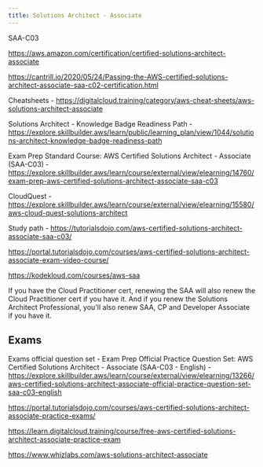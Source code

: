 ```yaml
---
title: Solutions Architect - Associate
---
```


SAA-C03

https://aws.amazon.com/certification/certified-solutions-architect-associate

https://cantrill.io/2020/05/24/Passing-the-AWS-certified-solutions-architect-associate-saa-c02-certification.html

Cheatsheets - https://digitalcloud.training/category/aws-cheat-sheets/aws-solutions-architect-associate

Solutions Architect - Knowledge Badge Readiness Path - https://explore.skillbuilder.aws/learn/public/learning_plan/view/1044/solutions-architect-knowledge-badge-readiness-path

Exam Prep Standard Course: AWS Certified Solutions Architect - Associate (SAA-C03) - https://explore.skillbuilder.aws/learn/course/external/view/elearning/14760/exam-prep-aws-certified-solutions-architect-associate-saa-c03

CloudQuest - https://explore.skillbuilder.aws/learn/course/external/view/elearning/15580/aws-cloud-quest-solutions-architect

Study path - https://tutorialsdojo.com/aws-certified-solutions-architect-associate-saa-c03/

https://portal.tutorialsdojo.com/courses/aws-certified-solutions-architect-associate-exam-video-course/

https://kodekloud.com/courses/aws-saa

If you have the Cloud Practitioner cert, renewing the SAA will also renew the Cloud Practitioner cert if you have it. And if you renew the Solutions Architect Professional, you'll also renew SAA, CP and Developer Associate if you have it.

## Exams

Exams official question set - Exam Prep Official Practice Question Set: AWS Certified Solutions Architect - Associate (SAA-C03 - English) - https://explore.skillbuilder.aws/learn/course/external/view/elearning/13266/aws-certified-solutions-architect-associate-official-practice-question-set-saa-c03-english

https://portal.tutorialsdojo.com/courses/aws-certified-solutions-architect-associate-practice-exams/

https://learn.digitalcloud.training/course/free-aws-certified-solutions-architect-associate-practice-exam

https://www.whizlabs.com/aws-solutions-architect-associate
